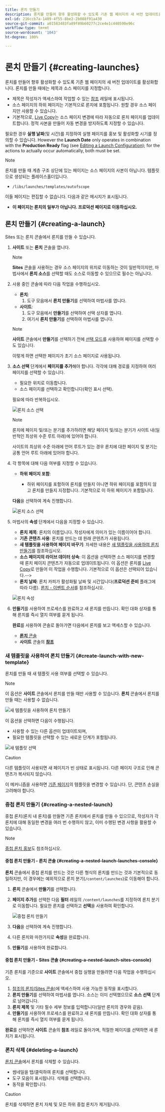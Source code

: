 ```yaml
---
title: 론치 만들기
description: 론치를 만들어 향후 활성화할 수 있도록 기존 웹 페이지의 새 버전 업데이트를 활성화할 수 있습니다.
exl-id: 216ccb7a-1409-4f55-8be2-2b088f91a430
source-git-commit: a01583483fa89f89b60277c2ce4e1c440590e96c
workflow-type: tm+mt
source-wordcount: '1043'
ht-degree: 100%

---
```


# 론치 만들기 {#creating-launches}

론치를 만들어 향후 활성화할 수 있도록 기존 웹 페이지의 새 버전 업데이트를 활성화합니다. 론치를 만들 때에는 제목과 소스 페이지를 지정합니다.

* 제목은 작성자가 액세스하여 작업할 수 있는 [참조](/help/sites-cloud/authoring/fundamentals/environment-tools.md#references) 레일에 표시됩니다.
* 소스 페이지의 하위 페이지는 기본적으로 론치에 포함됩니다. 원할 경우 소스 페이지만 사용할 수 있습니다.
* 기본적으로, [Live Copy](/help/sites-cloud/administering/msm/overview.md)는 소스 페이지 변경에 따라 자동으로 론치 페이지를 업데이트합니다. 정적 사본을 만들어 자동 변경을 방지하도록 지정할 수 있습니다.

필요한 경우 **실행 날짜**(및 시간)를 지정하여 실행 페이지를 홍보 및 활성화할 시기를 정의할 수 있습니다. However the **Launch Date** only operates in combination with the **Production Ready** flag (see [Editing a Launch Configuration](/help/sites-cloud/authoring/launches/editing.md#editing-a-launch-configuration)); for the actions to actually occur automatically, both must be set.

>[!NOTE]
>
>론치를 만들 때 계층 구조 상단에 있는 페이지는 소스 페이지의 사본이 아닙니다. 템플릿으로 생성되는 플레이스홀더입니다.
>
>* `/libs/launches/templates/outofscope`
>
>이들 페이지는 편집할 수 없습니다. 다음과 같은 메시지가 표시됩니다.
>
>* **이 페이지는 론치의 일부가 아닙니다. 프로덕션 페이지로 이동하십시오.**

## 론치 만들기 {#creating-a-launch}

Sites 또는 론치 콘솔에서 론치를 만들 수 있습니다.

1. **사이트** 또는 **론치** 콘솔을 엽니다.

   >[!NOTE]
   >
   >**Sites** 콘솔을 사용하는 경우 소스 페이지의 위치로 이동하는 것이 일반적이지만, 마법사에서 **론치 소스**&#x200B;를 선택할 때도 소스로 이동할 수 있으므로 필수는 아닙니다.

1. 사용 중인 콘솔에 따라 다음 작업을 수행하십시오.
   * **론치**:
      1. 도구 모음에서 **론치 만들기**&#x200B;를 선택하여 마법사를 엽니다.
   * **사이트**:
      1. 도구 모음에서 **만들기**&#x200B;를 선택하여 선택 상자를 엽니다.
      1. 여기서 **론치 만들기**&#x200B;를 선택하여 마법사를 엽니다.

   >[!NOTE]
   >
   >**사이트** 콘솔에서 **만들기**&#x200B;를 선택하기 전에 [선택 모드](/help/sites-cloud/authoring/getting-started/basic-handling.md#viewing-and-selecting-resources)를 사용하여 페이지를 선택할 수도 있습니다.
   >
   >이렇게 하면 선택한 페이지가 초기 소스 페이지로 사용됩니다.

1. **소스 선택** 단계에서 **페이지를 추가**&#x200B;해야 합니다. 각각에 대해 경로를 지정하여 여러 페이지를 선택할 수 있습니다.
   * 필요한 위치로 이동합니다.
   * 소스 페이지를 선택하고 확인합니다(확인 표시 선택).

   필요에 따라 반복하십시오.

   ![론치 소스 선택](/help/sites-cloud/authoring/assets/launches-select-source.png)

   >[!NOTE]
   >
   >론치에 페이지 및/또는 분기를 추가하려면 해당 페이지 및/또는 분기가 사이트 내(일반적인 최상위 수준 루트 아래)에 있어야 합니다.
   >
   >사이트의 최상위 수준 아래에 언어 루트가 있는 경우 론치에 대한 페이지 및 분기는 공통 언어 루트 아래에 있어야 합니다.

1. 각 항목에 대해 다음 여부를 지정할 수 있습니다.

   * **하위 페이지 포함**:

      * 하위 페이지를 포함하여 론치를 만들지 아니면 하위 페이지를 포함하지 않고 론치를 만들지 지정합니다. 기본적으로 이 하위 페이지가 포함됩니다.

   **다음**&#x200B;을 선택하여 계속 진행합니다.

   ![론치 소스 선택](/help/sites-cloud/authoring/assets/launches-select-source-2.png)

1. 마법사의 **속성** 단계에서 다음을 지정할 수 있습니다.

   * **론치 제목**: 론치의 이름입니다. 작성자에게 의미가 있는 이름이어야 합니다.
   * **기존 콘텐츠 사용**: 론치를 만드는 데 원래 콘텐츠가 사용됩니다.
   * **새 템플릿을 사용하여 페이지 바꾸기**: 자세한 내용은 [새 템플릿을 사용하여 론치 만들기](#create-launch-with-new-template)를 참조하십시오.
   * **소스 페이지의 라이브 데이터 상속**: 이 옵션을 선택하면 소스 페이지를 변경할 때 론치 페이지 콘텐츠가 자동으로 업데이트됩니다. 이 옵션은 론치를 [Live Copy](/help/sites-cloud/administering/msm/overview.md)로 만들어 이 작업을 수행합니다. 기본적으로 이 옵션은 선택되어 있습니다.-->
   * **론치 날짜**: 론치 카피가 활성화될 날짜 및 시간입니다(**프로덕션 준비** 플래그에 따라 다름). [론치 - 이벤트 순서](/help/sites-cloud/authoring/launches/overview.md#launches-the-order-of-events)를 참조하십시오.

   ![론치 속성](/help/sites-cloud/authoring/assets/launches-properties.png)

1. **만들기**&#x200B;를 사용하여 프로세스를 완료하고 새 론치를 만듭니다. 확인 대화 상자를 통해 론치를 즉시 열지 여부를 묻게 됩니다.

   **완료**&#x200B;를 사용하여 콘솔로 돌아가면 다음에서 론치를 보고 액세스할 수 있습니다.

   * [**론치** 콘솔](/help/sites-cloud/authoring/launches/overview.md#the-launches-console)
   * **사이트** 콘솔의 [**참조**](/help/sites-cloud/authoring/launches/overview.md#launches-in-references-sites-console)

### 새 템플릿을 사용하여 론치 만들기 {#create-launch-with-new-template}

론치를 만들 때 새 템플릿 사용 여부를 선택할 수 있습니다.

>[!NOTE]
>
>이 옵션은 **사이트** 콘솔에서 론치를 만들 때만 사용할 수 있습니다. **론치** 콘솔에서 론치를 만들 때는 사용할 수 없습니다.

![새 템플릿을 사용하여 론치 만들기](/help/sites-cloud/authoring/assets/launches-create-new-template.png)

이 옵션을 선택하면 다음이 수행됩니다.

* 사용할 수 있는 다른 옵션이 업데이트되며,
* 필요한 템플릿을 선택할 수 있는 새로운 단계가 포함됩니다.

![새 템플릿 선택](/help/sites-cloud/authoring/assets/launches-select-template.png)

>[!CAUTION]
>
>다른 템플릿이 사용되면 새 페이지가 빈 상태로 표시됩니다. 다른 페이지 구조로 인해 콘텐츠가 복사되지 않습니다.
>
>이 메커니즘을 사용하면 [기존 페이지](/help/sites-cloud/authoring/fundamentals/organizing-pages.md#creating-a-new-page)의 템플릿을 변경할 수 있습니다. 단, 콘텐츠 손실을 고려해야 합니다.

### 중첩 론치 만들기 {#creating-a-nested-launch}

중첩 론치(론치 내 론치)를 만들면 기존 론치에서 론치를 만들 수 있으므로, 작성자가 각 론치에 대해 동일한 변경을 여러 번 수행하지 않고, 이미 수행된 변경 사항을 활용할 수 있습니다.

>[!NOTE]
>
>[중첩 론치 홍보](/help/sites-cloud/authoring/launches/promoting.md#promoting-a-nested-launch)도 참조하십시오.

#### 중첩 론치 만들기 - 론치 콘솔 {#creating-a-nested-launch-launches-console}

**론치** 콘솔에서 중첩 론치를 만드는 것은 다른 형식의 론치를 만드는 것과 기본적으로 동일하지만, 이 경우에는 예외적으로 론치 분기(`/content/launches`)로 이동해야 합니다.

1. **론치** 콘솔에서 **만들기**&#x200B;를 선택합니다.
1. **페이지 추가**&#x200B;를 선택한 다음 **필터** 레일의 `/content/launches`를 지정하여 론치 분기로 이동합니다. 필요한 론치를 선택하고 **선택**&#x200B;을 사용하여 확인합니다.

   ![중첩 론치 만들기](/help/sites-cloud/authoring/assets/launches-create-nested.png)

1. **다음**&#x200B;을 선택하여 계속 진행합니다.

1. 다른 론치와 마찬가지로 **속성**&#x200B;을 완료합니다.

1. **만들기**&#x200B;를 사용하여 완료합니다.

#### 중첩 론치 만들기 - Sites 콘솔 {#creating-a-nested-launch-sites-console}

기존 론치를 기준으로 **사이트** 콘솔에서 중첩 실행을 만들려면 다음 작업을 수행하십시오.

1. [참조의 론치(Sites 콘솔)](/help/sites-cloud/authoring/launches/overview.md#launches-in-references-sites-console)에 액세스하여 사용 가능한 동작을 표시합니다.
1. **론치 만들기**&#x200B;를 선택하여 마법사를 엽니다. 소스는 이미 선택했으므로 **소스 선택** 단계로 넘어갑니다.
1. **론치 제목** 및 기타 필수 세부 정보를 입력합니다(일반 론치의 경우와 같음).
1. **만들기**&#x200B;를 사용하여 프로세스를 완료하고 새 론치를 만듭니다. 확인 대화 상자를 통해 론치를 즉시 열지 여부를 묻게 됩니다.

**완료**&#x200B;를 선택하면 **사이트** 콘솔의 **참조** 레일로 돌아가며, 적절한 페이지를 선택하면 새 론치가 표시됩니다.

### 론치 삭제 {#deleting-a-launch}

[론치 콘솔](/help/sites-cloud/authoring/launches/overview.md#the-launches-console)에서 론치를 삭제할 수 있습니다.

* 썸네일을 탭/클릭하여 론치를 선택합니다.
* 도구 모음이 표시됩니다. 삭제를 선택합니다.
* 동작을 확인합니다.

>[!CAUTION]
>
>론치를 삭제하면 론치 자체 및 모든 하위 중첩 론치가 제거됩니다.
